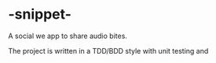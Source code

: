 # -snippet-

A social we app to share audio bites.

The project is written in a TDD/BDD style with unit testing and 
